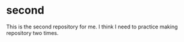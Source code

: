 # second
This is the second repository for me.
I think I need to practice making repository two times. 

